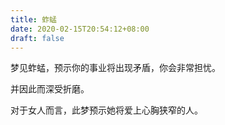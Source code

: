 ```yaml
---
title: 蚱蜢
date: 2020-02-15T20:54:12+08:00
draft: false
---
```


梦见蚱蜢，预示你的事业将出现矛盾，你会非常担忧。

并因此而深受折磨。

对于女人而言，此梦预示她将爱上心胸狭窄的人。

